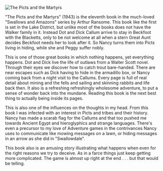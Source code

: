 ![The Picts and the Martyrs](PictsMartyrs.jpg)

"The Picts and the Martyrs" (1943) is the eleventh book in the much-loved
"Swallows and Amazons" series by
Arthur Ransome.  This book like the first is set in the Lake District,
but unlike most of the books does not have the Walker family in it.
Instead Dot and Dick Callum arrive to stay in Beckfoot with the Blacketts,
only to be not welcome at all when a stern Great Aunt decides Beckfoot
needs her to look after it.  So Nancy turns them into Picts living
in hiding, while she and Peggy suffer nobly.

This is one of those great books in which nothing happens, yet
everything happens.  Dot and Dick live the life of outlaws from a
Walter Scott novel.  Through their eyes we discover how to catch trout
bare-handed.  There are near escapes such as Dick having to hide in
the armadillo box, or Nancy coming back from a night visit to the
Callums.  Every page is full of real detail about mining and the fells
and sailing and skinning rabbits and life back then.  It also is
a refreshing refreshingly wholesome
adventure, to put a sense of wonder back into the mundane.
Reading this book is the next best thing to actually being inside its
pages.

This is also one of the influences on the thoughts in my head.  From
this book I was infected with an interest in Picts and tribes and
their history.  Nancy has made a scarab flag for the Callums and that
too pushed me towards Ancient Egypt and hieroglyphics and strange
languages.  There's even a precursor to my love of Adventure games
in the contrivances Nancy uses to communicate like mowing messages
on a lawn, or hiding messages in an arrow as she did in "Swallowdale".

This book also is an amusing story illustrating what happens when
even for the right reasons we try to deceive.  As in a farce things
just keep getting more complicated.  The game is almost up right at
the end . . . but that would be telling.

